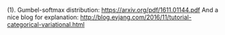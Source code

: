 (1). Gumbel-softmax distribution: https://arxiv.org/pdf/1611.01144.pdf 
     And a nice blog for explanation: http://blog.evjang.com/2016/11/tutorial-categorical-variational.html


